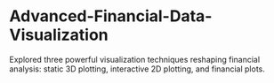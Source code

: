 # Advanced-Financial-Data-Visualization
Explored three powerful visualization techniques reshaping financial analysis: static 3D plotting, interactive 2D plotting, and financial plots.

